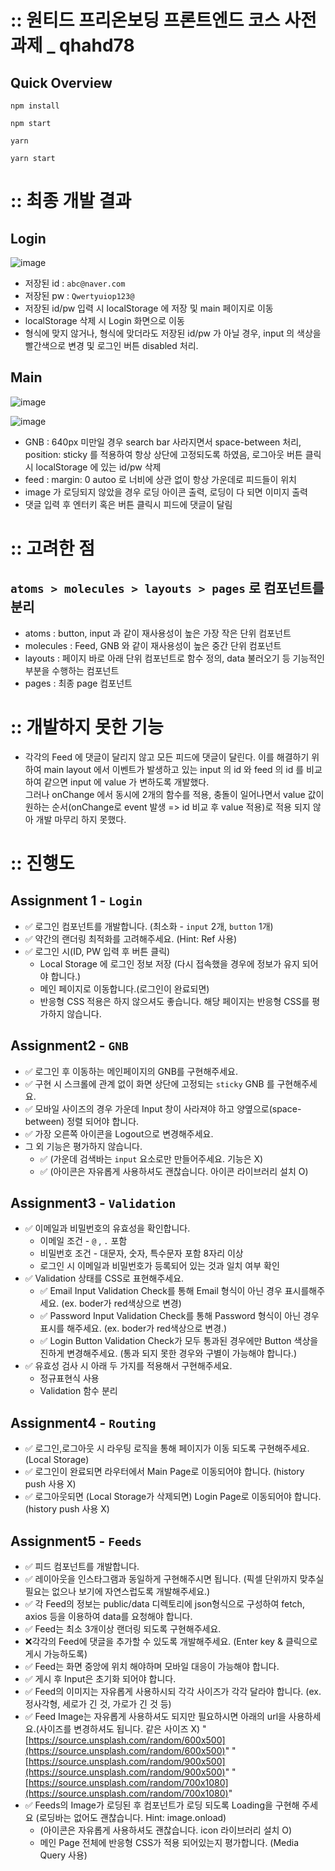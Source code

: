# :: 원티드 프리온보딩 프론트엔드 코스 사전과제 \_ qhahd78

## Quick Overview

```
npm install

npm start
```

```
yarn

yarn start
```

# :: 최종 개발 결과

## Login

![image](https://user-images.githubusercontent.com/64029753/176170050-a578f8a3-f6ea-405b-8cc9-73770f6822d3.png)

- 저장된 id : `abc@naver.com`
- 저장된 pw : `Qwertyuiop123@`
- 저장된 id/pw 입력 시 localStorage 에 저장 및 main 페이지로 이동
- localStorage 삭제 시 Login 화면으로 이동
- 형식에 맞지 않거나, 형식에 맞더라도 저장된 id/pw 가 아닐 경우, input 의 색상을 빨간색으로 변경 및 로그인 버튼 disabled 처리.

## Main

![image](https://user-images.githubusercontent.com/64029753/176170326-d711dae5-3ac0-431e-9b79-31aea1f8d4ab.png)

![image](https://user-images.githubusercontent.com/64029753/176173478-3d9a624d-236e-4ffc-8dbd-166f48cb38a7.png)

- GNB : 640px 미만일 경우 search bar 사라지면서 space-between 처리, position: sticky 를 적용하여 항상 상단에 고정되도록 하였음, 로그아웃 버튼 클릭시 localStorage 에 있는 id/pw 삭제
- feed : margin: 0 autoo 로 너비에 상관 없이 항상 가운데로 피드들이 위치
- image 가 로딩되지 않았을 경우 로딩 아이콘 출력, 로딩이 다 되면 이미지 출력
- 댓글 입력 후 엔터키 혹은 버튼 클릭시 피드에 댓글이 달림

# :: 고려한 점

## `atoms > molecules > layouts > pages` 로 컴포넌트를 분리

- atoms : button, input 과 같이 재사용성이 높은 가장 작은 단위 컴포넌트
- molecules : Feed, GNB 와 같이 재사용성이 높은 중간 단위 컴포넌트
- layouts : 페이지 바로 아래 단위 컴포넌트로 함수 정의, data 불러오기 등 기능적인 부분을 수행하는 컴포넌트
- pages : 최종 page 컴포넌트

# :: 개발하지 못한 기능

- 각각의 Feed 에 댓글이 달리지 않고 모든 피드에 댓글이 달린다. 이를 해결하기 위하여
  main layout 에서 이벤트가 발생하고 있는 input 의 id 와 feed 의 id 를 비교하여 같으면
  input 에 value 가 변하도록 개발했다. <br>
  그러나 onChange 에서 동시에 2개의 함수를 적용, 충돌이 일어나면서
  value 값이 원하는 순서(onChange로 event 발생 => id 비교 후 value 적용)로 적용 되지 않아 개발 마무리 하지 못했다.

# :: 진행도

## Assignment 1 - `Login`

- ✅ 로그인 컴포넌트를 개발합니다. (최소화 - `input` 2개, `button` 1개)
- ✅ 약간의 랜더링 최적화를 고려해주세요. (Hint: Ref 사용)
- ✅ 로그인 시(ID, PW 입력 후 버튼 클릭)
  - Local Storage 에 로그인 정보 저장 (다시 접속했을 경우에 정보가 유지 되어야 합니다.)
  - 메인 페이지로 이동합니다.(로그인이 완료되면)
  - 반응형 CSS 적용은 하지 않으셔도 좋습니다. 해당 페이지는 반응형 CSS를 평가하지 않습니다.

## Assignment2 - `GNB`

- ✅ 로그인 후 이동하는 메인페이지의 GNB를 구현해주세요.
- ✅ 구현 시 스크롤에 관계 없이 화면 상단에 고정되는 `sticky` GNB 를 구현해주세요.
- ✅ 모바일 사이즈의 경우 가운데 Input 창이 사라져야 하고 양옆으로(space-between) 정렬 되어야 합니다.
- ✅ 가장 오른쪽 아이콘을 Logout으로 변경해주세요.
- 그 외 기능은 평가하지 않습니다.
  - ✅ (가운데 검색바는 `input` 요소로만 만들어주세요. 기능은 X)
  - ✅ (아이콘은 자유롭게 사용하셔도 괜찮습니다. 아이콘 라이브러리 설치 O)

## Assignment3 - `Validation`

- ✅ 이메일과 비밀번호의 유효성을 확인합니다.
  - 이메일 조건 - `@` , `.` 포함
  - 비밀번호 조건 - 대문자, 숫자, 특수문자 포함 8자리 이상
  - 로그인 시 이메일과 비밀번호가 등록되어 있는 것과 일치 여부 확인
- ✅ Validation 상태를 CSS로 표현해주세요.
  - ✅ Email Input
    Validation Check를 통해 Email 형식이 아닌 경우 표시를해주세요. (ex. boder가 red색상으로 변경)
  - ✅ Password Input
    Validation Check를 통해 Password 형식이 아닌 경우 표시를 해주세요. (ex. boder가 red색상으로 변경.)
  - ✅ Login Button
    Validation Check가 모두 통과된 경우에만 Button 색상을 진하게 변경해주세요. (통과 되지 못한 경우와 구별이 가능해야 합니다.)
- ✅ 유효성 검사 시 아래 두 가지를 적용해서 구현해주세요.
  - 정규표현식 사용
  - Validation 함수 분리

## Assignment4 - `Routing`

- ✅ 로그인,로그아웃 시 라우팅 로직을 통해 페이지가 이동 되도록 구현해주세요. (Local Storage)
- ✅ 로그인이 완료되면 라우터에서 Main Page로 이동되어야 합니다. (history push 사용 X)
- ✅ 로그아웃되면 (Local Storage가 삭제되면) Login Page로 이동되어야 합니다.(history push 사용 X)

## Assignment5 - `Feeds`

- ✅ 피드 컴포넌트를 개발합니다.
- ✅ 레이아웃을 인스타그램과 동일하게 구현해주시면 됩니다. (픽셀 단위까지 맞추실 필요는 없으나 보기에 자연스럽도록 개발해주세요.)
- ✅ 각 Feed의 정보는 public/data 디렉토리에 json형식으로 구성하여 fetch, axios 등을 이용하여 data를 요청해야 합니다.
- ✅ Feed는 최소 3개이상 랜더링 되도록 구현해주세요.
- ❌각각의 Feed에 댓글을 추가할 수 있도록 개발해주세요. (Enter key & 클릭으로 게시 가능하도록)
- ✅ Feed는 화면 중앙에 위치 해야하며 모바일 대응이 가능해야 합니다.
- ✅ 게시 후 Input은 초기화 되어야 합니다.
- ✅ Feed의 이미지는 자유롭게 사용하시되 각각 사이즈가 각각 달라야 합니다. (ex. 정사각형, 세로가 긴 것, 가로가 긴 것 등)
- ✅ Feed Image는 자유롭게 사용하셔도 되지만 필요하시면 아래의 url을 사용하세요.(사이즈를 변경하셔도 됩니다. 같은 사이즈 X)
  "[https://source.unsplash.com/random/600x500](https://source.unsplash.com/random/600x500)"
  "[https://source.unsplash.com/random/900x500](https://source.unsplash.com/random/900x500)"
  "[https://source.unsplash.com/random/700x1080](https://source.unsplash.com/random/700x1080)"
- ✅ Feeds의 Image가 로딩된 후 컴포넌트가 로딩 되도록 Loading을 구현해 주세요 (로딩바는 없어도 괜찮습니다. Hint: image.onload)
  - (아이콘은 자유롭게 사용하셔도 괜찮습니다. icon 라이브러리 설치 O)
  - 메인 Page 전체에 반응형 CSS가 적용 되어있는지 평가합니다. (Media Query 사용)
